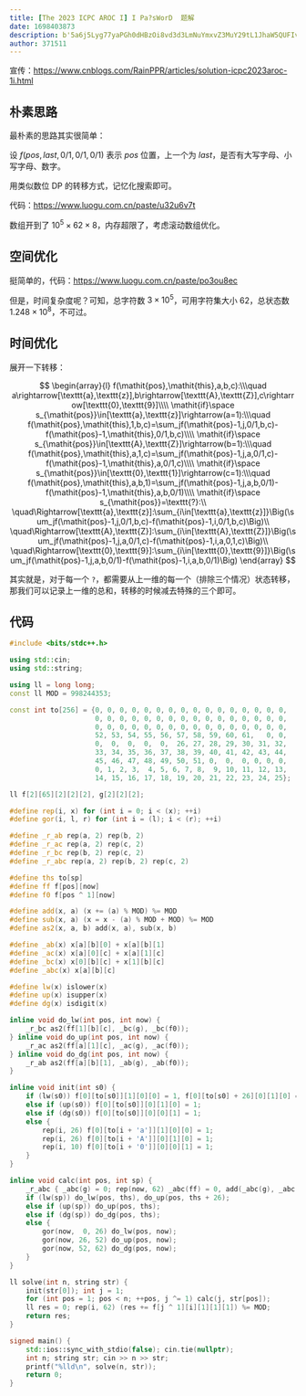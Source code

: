 ```yaml
---
title: [The 2023 ICPC AROC I] I Pa?sWorD  题解
date: 1698403873
description: b'5a6j5Lyg77yaPGh0dHBzOi8vd3d3LmNuYmxvZ3MuY29tL1JhaW5QUFIvYXJ0aWNsZXMvc29sdXRpb24taWNwYzIwMjNhcm9jLTFpLmh0bWw+CgojIyDmnLTntKDmgJ3ot68KCuacgOactOe0oOeahOaAnei3r+WFtuWunuW+iOeugOWNle+8mgoK6K6+ICRmKFxtYXRoaXR7cG9zfSxcbWF0aGl0e2xh'
author: 371511
---
```


宣传：<https://www.cnblogs.com/RainPPR/articles/solution-icpc2023aroc-1i.html>

## 朴素思路

最朴素的思路其实很简单：

设 $f(\mathit{pos},\mathit{last},0/1,0/1,0/1)$ 表示 $\mathit{pos}$ 位置，上一个为 $\mathit{last}$，是否有大写字母、小写字母、数字。

用类似数位 DP 的转移方式，记忆化搜索即可。

代码：<https://www.luogu.com.cn/paste/u32u6v7t>

数组开到了 $10^5\times62\times8$，内存超限了，考虑滚动数组优化。

## 空间优化

挺简单的，代码：<https://www.luogu.com.cn/paste/po3ou8ec>

但是，时间复杂度呢？可知，总字符数 $3\times10^5$，可用字符集大小 $62$，总状态数 $1.248\times10^8$，不可过。

## 时间优化

展开一下转移：

$$
\begin{array}{l}
f(\mathit{pos},\mathit{this},a,b,c):\\\quad
a\rightarrow[\texttt{a},\texttt{z}],b\rightarrow[\texttt{A},\texttt{Z}],c\rightarrow[\texttt{0},\texttt{9}]\\\\
\mathit{if}\space s_{\mathit{pos}}\in[\texttt{a},\texttt{z}]\rightarrow(a=1):\\\quad
f(\mathit{pos},\mathit{this},1,b,c)=\sum_jf(\mathit{pos}-1,j,0/1,b,c)-f(\mathit{pos}-1,\mathit{this},0/1,b,c)\\\\
\mathit{if}\space s_{\mathit{pos}}\in[\texttt{A},\texttt{Z}]\rightarrow(b=1):\\\quad
f(\mathit{pos},\mathit{this},a,1,c)=\sum_jf(\mathit{pos}-1,j,a,0/1,c)-f(\mathit{pos}-1,\mathit{this},a,0/1,c)\\\\
\mathit{if}\space s_{\mathit{pos}}\in[\texttt{0},\texttt{1}]\rightarrow(c=1):\\\quad
f(\mathit{pos},\mathit{this},a,b,1)=\sum_jf(\mathit{pos}-1,j,a,b,0/1)-f(\mathit{pos}-1,\mathit{this},a,b,0/1)\\\\
\mathit{if}\space s_{\mathit{pos}}=\texttt{?}:\\
\quad\Rightarrow[\texttt{a},\texttt{z}]:\sum_{i\in[\texttt{a},\texttt{z}]}\Big(\sum_jf(\mathit{pos}-1,j,0/1,b,c)-f(\mathit{pos}-1,i,0/1,b,c)\Big)\\
\quad\Rightarrow[\texttt{A},\texttt{Z}]:\sum_{i\in[\texttt{A},\texttt{Z}]}\Big(\sum_jf(\mathit{pos}-1,j,a,0/1,c)-f(\mathit{pos}-1,i,a,0,1,c)\Big)\\
\quad\Rightarrow[\texttt{0},\texttt{9}]:\sum_{i\in[\texttt{0},\texttt{9}]}\Big(\sum_jf(\mathit{pos}-1,j,a,b,0/1)-f(\mathit{pos}-1,i,a,b,0/1)\Big)
\end{array}
$$

其实就是，对于每一个 `?`，都需要从上一维的每一个（排除三个情况）状态转移，那我们可以记录上一维的总和，转移的时候减去特殊的三个即可。

## 代码

```cpp
#include <bits/stdc++.h>

using std::cin;
using std::string;

using ll = long long;
const ll MOD = 998244353;

const int to[256] = {0, 0, 0, 0, 0, 0, 0, 0, 0, 0, 0, 0, 0, 0, 0, 0,
                     0, 0, 0, 0, 0, 0, 0, 0, 0, 0, 0, 0, 0, 0, 0, 0,
                     0, 0, 0, 0, 0, 0, 0, 0, 0, 0, 0, 0, 0, 0, 0, 0,
                     52, 53, 54, 55, 56, 57, 58, 59, 60, 61,   0, 0,
                     0,  0,  0,  0,  0,  26, 27, 28, 29, 30, 31, 32,
                     33, 34, 35, 36, 37, 38, 39, 40, 41, 42, 43, 44,
                     45, 46, 47, 48, 49, 50, 51, 0,  0,  0, 0, 0, 0,
                     0, 1, 2, 3,  4, 5, 6, 7, 8,  9, 10, 11, 12, 13,
                     14, 15, 16, 17, 18, 19, 20, 21, 22, 23, 24, 25};

ll f[2][65][2][2][2], g[2][2][2];

#define rep(i, x) for (int i = 0; i < (x); ++i)
#define gor(i, l, r) for (int i = (l); i < (r); ++i)

#define _r_ab rep(a, 2) rep(b, 2)
#define _r_ac rep(a, 2) rep(c, 2)
#define _r_bc rep(b, 2) rep(c, 2)
#define _r_abc rep(a, 2) rep(b, 2) rep(c, 2)

#define ths to[sp]
#define ff f[pos][now]
#define f0 f[pos ^ 1][now]

#define add(x, a) (x += (a) % MOD) %= MOD
#define sub(x, a) (x = x - (a) % MOD + MOD) %= MOD
#define as2(x, a, b) add(x, a), sub(x, b)

#define _ab(x) x[a][b][0] + x[a][b][1]
#define _ac(x) x[a][0][c] + x[a][1][c]
#define _bc(x) x[0][b][c] + x[1][b][c]
#define _abc(x) x[a][b][c]

#define lw(x) islower(x)
#define up(x) isupper(x)
#define dg(x) isdigit(x)

inline void do_lw(int pos, int now) {
    _r_bc as2(ff[1][b][c], _bc(g), _bc(f0));
} inline void do_up(int pos, int now) {
    _r_ac as2(ff[a][1][c], _ac(g), _ac(f0));
} inline void do_dg(int pos, int now) {
    _r_ab as2(ff[a][b][1], _ab(g), _ab(f0));
}

inline void init(int s0) {
    if (lw(s0)) f[0][to[s0]][1][0][0] = 1, f[0][to[s0] + 26][0][1][0] = 1;
    else if (up(s0)) f[0][to[s0]][0][1][0] = 1;
    else if (dg(s0)) f[0][to[s0]][0][0][1] = 1;
    else {
        rep(i, 26) f[0][to[i + 'a']][1][0][0] = 1;
        rep(i, 26) f[0][to[i + 'A']][0][1][0] = 1;
        rep(i, 10) f[0][to[i + '0']][0][0][1] = 1;
    }
}

inline void calc(int pos, int sp) {
    _r_abc { _abc(g) = 0; rep(now, 62) _abc(ff) = 0, add(_abc(g), _abc(f0)); }
    if (lw(sp)) do_lw(pos, ths), do_up(pos, ths + 26);
    else if (up(sp)) do_up(pos, ths);
    else if (dg(sp)) do_dg(pos, ths);
    else {
        gor(now,  0, 26) do_lw(pos, now);
        gor(now, 26, 52) do_up(pos, now);
        gor(now, 52, 62) do_dg(pos, now);
    }
}

ll solve(int n, string str) {
    init(str[0]); int j = 1;
    for (int pos = 1; pos < n; ++pos, j ^= 1) calc(j, str[pos]); 
    ll res = 0; rep(i, 62) (res += f[j ^ 1][i][1][1][1]) %= MOD;
    return res;
}

signed main() {
    std::ios::sync_with_stdio(false); cin.tie(nullptr);
    int n; string str; cin >> n >> str;
    printf("%lld\n", solve(n, str));
    return 0;
}
```
